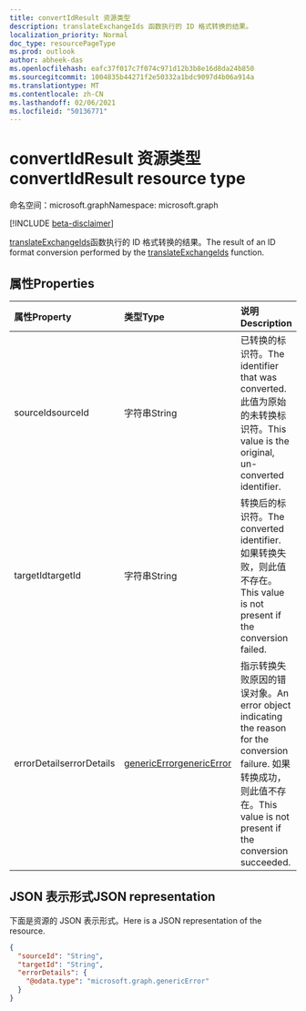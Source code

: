```yaml
---
title: convertIdResult 资源类型
description: translateExchangeIds 函数执行的 ID 格式转换的结果。
localization_priority: Normal
doc_type: resourcePageType
ms.prod: outlook
author: abheek-das
ms.openlocfilehash: eafc37f017c7f074c971d12b3b8e16d8da24b850
ms.sourcegitcommit: 1004835b44271f2e50332a1bdc9097d4b06a914a
ms.translationtype: MT
ms.contentlocale: zh-CN
ms.lasthandoff: 02/06/2021
ms.locfileid: "50136771"
---
```

# <a name="convertidresult-resource-type"></a><span data-ttu-id="8d9e3-103">convertIdResult 资源类型</span><span class="sxs-lookup"><span data-stu-id="8d9e3-103">convertIdResult resource type</span></span>

<span data-ttu-id="8d9e3-104">命名空间：microsoft.graph</span><span class="sxs-lookup"><span data-stu-id="8d9e3-104">Namespace: microsoft.graph</span></span>

[!INCLUDE [beta-disclaimer](../../includes/beta-disclaimer.md)]

<span data-ttu-id="8d9e3-105">[translateExchangeIds](../api/user-translateexchangeids.md)函数执行的 ID 格式转换的结果。</span><span class="sxs-lookup"><span data-stu-id="8d9e3-105">The result of an ID format conversion performed by the [translateExchangeIds](../api/user-translateexchangeids.md) function.</span></span>

## <a name="properties"></a><span data-ttu-id="8d9e3-106">属性</span><span class="sxs-lookup"><span data-stu-id="8d9e3-106">Properties</span></span>

| <span data-ttu-id="8d9e3-107">属性</span><span class="sxs-lookup"><span data-stu-id="8d9e3-107">Property</span></span> | <span data-ttu-id="8d9e3-108">类型</span><span class="sxs-lookup"><span data-stu-id="8d9e3-108">Type</span></span> | <span data-ttu-id="8d9e3-109">说明</span><span class="sxs-lookup"><span data-stu-id="8d9e3-109">Description</span></span> |
|:---------|:-----|:------------|
| <span data-ttu-id="8d9e3-110">sourceId</span><span class="sxs-lookup"><span data-stu-id="8d9e3-110">sourceId</span></span> | <span data-ttu-id="8d9e3-111">字符串</span><span class="sxs-lookup"><span data-stu-id="8d9e3-111">String</span></span> | <span data-ttu-id="8d9e3-112">已转换的标识符。</span><span class="sxs-lookup"><span data-stu-id="8d9e3-112">The identifier that was converted.</span></span> <span data-ttu-id="8d9e3-113">此值为原始的未转换标识符。</span><span class="sxs-lookup"><span data-stu-id="8d9e3-113">This value is the original, un-converted identifier.</span></span> |
| <span data-ttu-id="8d9e3-114">targetId</span><span class="sxs-lookup"><span data-stu-id="8d9e3-114">targetId</span></span> | <span data-ttu-id="8d9e3-115">字符串</span><span class="sxs-lookup"><span data-stu-id="8d9e3-115">String</span></span> | <span data-ttu-id="8d9e3-116">转换后的标识符。</span><span class="sxs-lookup"><span data-stu-id="8d9e3-116">The converted identifier.</span></span> <span data-ttu-id="8d9e3-117">如果转换失败，则此值不存在。</span><span class="sxs-lookup"><span data-stu-id="8d9e3-117">This value is not present if the conversion failed.</span></span> |
| <span data-ttu-id="8d9e3-118">errorDetails</span><span class="sxs-lookup"><span data-stu-id="8d9e3-118">errorDetails</span></span> | [<span data-ttu-id="8d9e3-119">genericError</span><span class="sxs-lookup"><span data-stu-id="8d9e3-119">genericError</span></span>](genericerror.md) | <span data-ttu-id="8d9e3-120">指示转换失败原因的错误对象。</span><span class="sxs-lookup"><span data-stu-id="8d9e3-120">An error object indicating the reason for the conversion failure.</span></span> <span data-ttu-id="8d9e3-121">如果转换成功，则此值不存在。</span><span class="sxs-lookup"><span data-stu-id="8d9e3-121">This value is not present if the conversion succeeded.</span></span> |

## <a name="json-representation"></a><span data-ttu-id="8d9e3-122">JSON 表示形式</span><span class="sxs-lookup"><span data-stu-id="8d9e3-122">JSON representation</span></span>

<span data-ttu-id="8d9e3-123">下面是资源的 JSON 表示形式。</span><span class="sxs-lookup"><span data-stu-id="8d9e3-123">Here is a JSON representation of the resource.</span></span>

<!-- {
  "blockType": "resource",
  "optionalProperties": [
    "targetId",
    "errorDetails"
  ],
  "@odata.type": "microsoft.graph.convertIdResult"
}-->

```json
{
  "sourceId": "String",
  "targetId": "String",
  "errorDetails": {
    "@odata.type": "microsoft.graph.genericError"
  }
}
```


